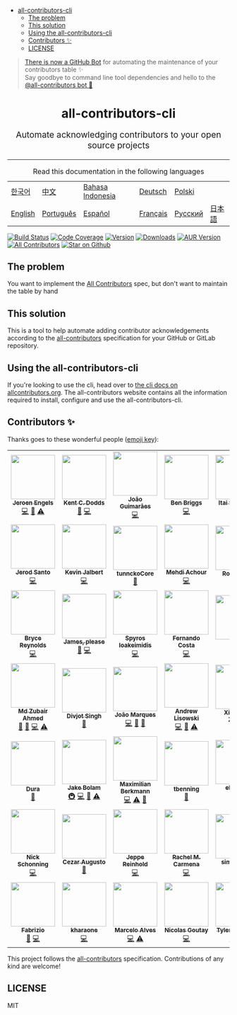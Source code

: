 <!-- START doctoc generated TOC please keep comment here to allow auto update -->
<!-- DON'T EDIT THIS SECTION, INSTEAD RE-RUN doctoc TO UPDATE -->

- [ all-contributors-cli ](#all-contributors-cli)
  - [The problem](#the-problem)
  - [This solution](#this-solution)
  - [Using the all-contributors-cli](#using-the-all-contributors-cli)
  - [Contributors ✨](#contributors-)
  - [LICENSE](#license)

<!-- END doctoc generated TOC please keep comment here to allow auto update -->

> [There is now a GitHub Bot](https://github.com/all-contributors/all-contributors-bot)
> for automating the maintenance of your contributors table ✨<br />Say goodbye
> to command line tool dependencies and hello to the
> [@all-contributors bot 🤖](https://github.com/all-contributors/all-contributors-bot)

<h1 align="center">
  all-contributors-cli
</h1>
<p align="center" style="font-size: 1.2rem;">Automate acknowledging contributors to your open source projects</p>

<hr />

<table>
    <caption>Read this documentation in the following languages</caption>
    <tbody>
        <tr>
            <td><a href="https://allcontributors.org/docs/ko/cli/overview">한국어</a></td>
            <td><a href="https://allcontributors.org/docs/zh-CN/cli/overview">中文</a></td>
            <td><a href="https://allcontributors.org/docs/id/cli/overview">Bahasa Indonesia</a></td>
            <td><a href="https://allcontributors.org/docs/de/cli/overview">Deutsch</a></td>
            <td><a href="https://allcontributors.org/docs/pl/cli/overview">Polski</a></td>
        </tr>
        <tr>
            <td><a href="https://allcontributors.org/docs/en/cli/overview">English</a></td>
            <td><a href="https://allcontributors.org/docs/pt-BR/cli/overview">Português</a></td>
            <td><a href="https://allcontributors.org/docs/es-ES/cli/overview">Español</a></td>
            <td><a href="https://allcontributors.org/docs/fr/cli/overview">Français</a></td>
            <td><a href="https://allcontributors.org/docs/ru/cli/overview">Русский</a></td>
            <td><a href="https://allcontributors.org/docs/ja/cli/overview">日本語</a></td>
        </tr>
    </tbody>
</table>

[![Build Status](https://img.shields.io/circleci/project/all-contributors/all-contributors-cli/master.svg)](https://circleci.com/gh/all-contributors/workflows/all-contributors-cli/tree/master)
[![Code Coverage](https://img.shields.io/codecov/c/github/all-contributors/all-contributors-cli.svg)](https://codecov.io/github/all-contributors/all-contributors-cli)
[![Version](https://img.shields.io/npm/v/all-contributors-cli.svg)](https://www.npmjs.com/package/all-contributors-cli)
[![Downloads](https://img.shields.io/npm/dm/all-contributors-cli.svg)](http://www.npmtrends.com/all-contributors-cli)
[![AUR Version](https://img.shields.io/aur/version/all-contributors-cli.svg)](https://aur.archlinux.org/packages/all-contributors-cli)
[![All Contributors](https://img.shields.io/badge/all_contributors-37-orange.svg?style=flat-square)](#contributors-)
[![Star on Github](https://img.shields.io/github/stars/all-contributors/all-contributors-cli.svg?style=social)](https://github.com/all-contributors/all-contributors-cli/stargazers)

## The problem

You want to implement the
[All Contributors](https://github.com/all-contributors/all-contributors) spec,
but don't want to maintain the table by hand

## This solution

This is a tool to help automate adding contributor acknowledgements according to
the [all-contributors](https://github.com/all-contributors/all-contributors)
specification for your GitHub or GitLab repository.

## Using the all-contributors-cli

If you're looking to use the cli, head over to
[the cli docs on allcontributors.org](https://allcontributors.org/docs/en/cli/overview).
The all-contributors website contains all the information required to install,
configure and use the all-contributors-cli.

## Contributors ✨

Thanks goes to these wonderful people
([emoji key](https://allcontributors.org/docs/en/emoji-key)):

<!-- ALL-CONTRIBUTORS-LIST:START - Do not remove or modify this section -->
<!-- prettier-ignore-start -->
<!-- markdownlint-disable -->
<table>
  <tr>
    <td align="center"><a href="https://github.com/jfmengels"><img src="https://avatars.githubusercontent.com/u/3869412?v=3" width="100px;" alt=""/><br /><sub><b>Jeroen Engels</b></sub></a><br /><a href="https://github.com/all-contributors/all-contributors-cli/commits?author=jfmengels" title="Code">💻</a> <a href="https://github.com/all-contributors/all-contributors-cli/commits?author=jfmengels" title="Documentation">📖</a> <a href="https://github.com/all-contributors/all-contributors-cli/commits?author=jfmengels" title="Tests">⚠️</a></td>
    <td align="center"><a href="http://kentcdodds.com/"><img src="https://avatars.githubusercontent.com/u/1500684?v=3" width="100px;" alt=""/><br /><sub><b>Kent C. Dodds</b></sub></a><br /><a href="https://github.com/all-contributors/all-contributors-cli/commits?author=kentcdodds" title="Documentation">📖</a> <a href="https://github.com/all-contributors/all-contributors-cli/commits?author=kentcdodds" title="Code">💻</a></td>
    <td align="center"><a href="https://github.com/jccguimaraes"><img src="https://avatars.githubusercontent.com/u/14871650?v=3" width="100px;" alt=""/><br /><sub><b>João Guimarães</b></sub></a><br /><a href="https://github.com/all-contributors/all-contributors-cli/commits?author=jccguimaraes" title="Code">💻</a></td>
    <td align="center"><a href="http://beneb.info"><img src="https://avatars.githubusercontent.com/u/1282980?v=3" width="100px;" alt=""/><br /><sub><b>Ben Briggs</b></sub></a><br /><a href="https://github.com/all-contributors/all-contributors-cli/commits?author=ben-eb" title="Code">💻</a></td>
    <td align="center"><a href="https://github.com/itaisteinherz"><img src="https://avatars.githubusercontent.com/u/22768990?v=3" width="100px;" alt=""/><br /><sub><b>Itai Steinherz</b></sub></a><br /><a href="https://github.com/all-contributors/all-contributors-cli/commits?author=itaisteinherz" title="Documentation">📖</a> <a href="https://github.com/all-contributors/all-contributors-cli/commits?author=itaisteinherz" title="Code">💻</a></td>
    <td align="center"><a href="https://github.com/alexjoverm"><img src="https://avatars.githubusercontent.com/u/5701162?v=3" width="100px;" alt=""/><br /><sub><b>Alex Jover</b></sub></a><br /><a href="https://github.com/all-contributors/all-contributors-cli/commits?author=alexjoverm" title="Code">💻</a> <a href="https://github.com/all-contributors/all-contributors-cli/commits?author=alexjoverm" title="Documentation">📖</a></td>
  </tr>
  <tr>
    <td align="center"><a href="https://jerodsanto.net"><img src="https://avatars3.githubusercontent.com/u/8212?v=3" width="100px;" alt=""/><br /><sub><b>Jerod Santo</b></sub></a><br /><a href="https://github.com/all-contributors/all-contributors-cli/commits?author=jerodsanto" title="Code">💻</a></td>
    <td align="center"><a href="https://github.com/kevinjalbert"><img src="https://avatars1.githubusercontent.com/u/574871?v=3" width="100px;" alt=""/><br /><sub><b>Kevin Jalbert</b></sub></a><br /><a href="https://github.com/all-contributors/all-contributors-cli/commits?author=kevinjalbert" title="Code">💻</a></td>
    <td align="center"><a href="https://i.am.charlike.online"><img src="https://avatars3.githubusercontent.com/u/5038030?v=4" width="100px;" alt=""/><br /><sub><b>tunnckoCore</b></sub></a><br /><a href="#tool-charlike" title="Tools">🔧</a></td>
    <td align="center"><a href="https://machour.idk.tn/"><img src="https://avatars2.githubusercontent.com/u/304450?v=4" width="100px;" alt=""/><br /><sub><b>Mehdi Achour</b></sub></a><br /><a href="https://github.com/all-contributors/all-contributors-cli/commits?author=machour" title="Code">💻</a></td>
    <td align="center"><a href="https://codsen.com"><img src="https://avatars1.githubusercontent.com/u/8344688?v=4" width="100px;" alt=""/><br /><sub><b>Roy Revelt</b></sub></a><br /><a href="https://github.com/all-contributors/all-contributors-cli/issues?q=author%3Arevelt" title="Bug reports">🐛</a></td>
    <td align="center"><a href="https://github.com/chrisinajar"><img src="https://avatars1.githubusercontent.com/u/422331?v=4" width="100px;" alt=""/><br /><sub><b>Chris Vickery</b></sub></a><br /><a href="https://github.com/all-contributors/all-contributors-cli/commits?author=chrisinajar" title="Code">💻</a></td>
  </tr>
  <tr>
    <td align="center"><a href="https://github.com/brycereynolds"><img src="https://avatars2.githubusercontent.com/u/1026002?v=4" width="100px;" alt=""/><br /><sub><b>Bryce Reynolds</b></sub></a><br /><a href="https://github.com/all-contributors/all-contributors-cli/commits?author=brycereynolds" title="Code">💻</a></td>
    <td align="center"><a href="http://www.jmeas.com"><img src="https://avatars3.githubusercontent.com/u/2322305?v=4" width="100px;" alt=""/><br /><sub><b>James, please</b></sub></a><br /><a href="#ideas-jmeas" title="Ideas, Planning, & Feedback">🤔</a> <a href="https://github.com/all-contributors/all-contributors-cli/commits?author=jmeas" title="Code">💻</a></td>
    <td align="center"><a href="http://www.spyros.io"><img src="https://avatars3.githubusercontent.com/u/1057324?v=4" width="100px;" alt=""/><br /><sub><b>Spyros Ioakeimidis</b></sub></a><br /><a href="https://github.com/all-contributors/all-contributors-cli/commits?author=spirosikmd" title="Code">💻</a></td>
    <td align="center"><a href="https://github.com/fadc80"><img src="https://avatars3.githubusercontent.com/u/12335761?v=4" width="100px;" alt=""/><br /><sub><b>Fernando Costa</b></sub></a><br /><a href="https://github.com/all-contributors/all-contributors-cli/commits?author=fadc80" title="Code">💻</a></td>
    <td align="center"><a href="https://snipe.net"><img src="https://avatars0.githubusercontent.com/u/197404?v=4" width="100px;" alt=""/><br /><sub><b>snipe</b></sub></a><br /><a href="https://github.com/all-contributors/all-contributors-cli/commits?author=snipe" title="Documentation">📖</a></td>
    <td align="center"><a href="http://gantlaborde.com/"><img src="https://avatars0.githubusercontent.com/u/997157?v=4" width="100px;" alt=""/><br /><sub><b>Gant Laborde</b></sub></a><br /><a href="https://github.com/all-contributors/all-contributors-cli/commits?author=GantMan" title="Code">💻</a></td>
  </tr>
  <tr>
    <td align="center"><a href="https://in.linkedin.com/in/mzubairahmed"><img src="https://avatars2.githubusercontent.com/u/17708702?v=4" width="100px;" alt=""/><br /><sub><b>Md Zubair Ahmed</b></sub></a><br /><a href="https://github.com/all-contributors/all-contributors-cli/commits?author=M-ZubairAhmed" title="Documentation">📖</a> <a href="https://github.com/all-contributors/all-contributors-cli/issues?q=author%3AM-ZubairAhmed" title="Bug reports">🐛</a> <a href="https://github.com/all-contributors/all-contributors-cli/commits?author=M-ZubairAhmed" title="Code">💻</a> <a href="https://github.com/all-contributors/all-contributors-cli/commits?author=M-ZubairAhmed" title="Tests">⚠️</a></td>
    <td align="center"><a href="http://bogas04.github.io"><img src="https://avatars3.githubusercontent.com/u/6177621?v=4" width="100px;" alt=""/><br /><sub><b>Divjot Singh</b></sub></a><br /><a href="https://github.com/all-contributors/all-contributors-cli/commits?author=bogas04" title="Documentation">📖</a></td>
    <td align="center"><a href="https://github.com/tigermarques"><img src="https://avatars0.githubusercontent.com/u/15315098?v=4" width="100px;" alt=""/><br /><sub><b>João Marques</b></sub></a><br /><a href="https://github.com/all-contributors/all-contributors-cli/commits?author=tigermarques" title="Code">💻</a> <a href="https://github.com/all-contributors/all-contributors-cli/commits?author=tigermarques" title="Documentation">📖</a> <a href="#ideas-tigermarques" title="Ideas, Planning, & Feedback">🤔</a></td>
    <td align="center"><a href="http://hipstersmoothie.com"><img src="https://avatars3.githubusercontent.com/u/1192452?v=4" width="100px;" alt=""/><br /><sub><b>Andrew Lisowski</b></sub></a><br /><a href="https://github.com/all-contributors/all-contributors-cli/commits?author=hipstersmoothie" title="Code">💻</a> <a href="https://github.com/all-contributors/all-contributors-cli/commits?author=hipstersmoothie" title="Documentation">📖</a> <a href="https://github.com/all-contributors/all-contributors-cli/commits?author=hipstersmoothie" title="Tests">⚠️</a></td>
    <td align="center"><a href="https://github.com/chinesedfan"><img src="https://avatars3.githubusercontent.com/u/1736154?v=4" width="100px;" alt=""/><br /><sub><b>Xianming Zhong</b></sub></a><br /><a href="https://github.com/all-contributors/all-contributors-cli/commits?author=chinesedfan" title="Documentation">📖</a></td>
    <td align="center"><a href="https://github.com/xuchaoying"><img src="https://avatars2.githubusercontent.com/u/8073251?v=4" width="100px;" alt=""/><br /><sub><b>C.Y.Xu</b></sub></a><br /><a href="https://github.com/all-contributors/all-contributors-cli/commits?author=xuchaoying" title="Code">💻</a></td>
  </tr>
  <tr>
    <td align="center"><a href="https://github.com/chris-dura"><img src="https://avatars3.githubusercontent.com/u/3680914?v=4" width="100px;" alt=""/><br /><sub><b>Dura</b></sub></a><br /><a href="https://github.com/all-contributors/all-contributors-cli/commits?author=chris-dura" title="Documentation">📖</a></td>
    <td align="center"><a href="https://jakebolam.com"><img src="https://avatars2.githubusercontent.com/u/3534236?v=4" width="100px;" alt=""/><br /><sub><b>Jake Bolam</b></sub></a><br /><a href="#infra-jakebolam" title="Infrastructure (Hosting, Build-Tools, etc)">🚇</a> <a href="https://github.com/all-contributors/all-contributors-cli/commits?author=jakebolam" title="Code">💻</a> <a href="https://github.com/all-contributors/all-contributors-cli/commits?author=jakebolam" title="Documentation">📖</a> <a href="https://github.com/all-contributors/all-contributors-cli/commits?author=jakebolam" title="Tests">⚠️</a></td>
    <td align="center"><a href="http://maxcubing.wordpress.com"><img src="https://avatars0.githubusercontent.com/u/8260834?v=4" width="100px;" alt=""/><br /><sub><b>Maximilian Berkmann</b></sub></a><br /><a href="https://github.com/all-contributors/all-contributors-cli/commits?author=Berkmann18" title="Code">💻</a> <a href="https://github.com/all-contributors/all-contributors-cli/commits?author=Berkmann18" title="Tests">⚠️</a> <a href="https://github.com/all-contributors/all-contributors-cli/commits?author=Berkmann18" title="Documentation">📖</a></td>
    <td align="center"><a href="https://github.com/tbenning"><img src="https://avatars2.githubusercontent.com/u/7265547?v=4" width="100px;" alt=""/><br /><sub><b>tbenning</b></sub></a><br /><a href="#design-tbenning" title="Design">🎨</a></td>
    <td align="center"><a href="https://twitter.com/ehmicky"><img src="https://avatars2.githubusercontent.com/u/8136211?v=4" width="100px;" alt=""/><br /><sub><b>ehmicky</b></sub></a><br /><a href="https://github.com/all-contributors/all-contributors-cli/commits?author=ehmicky" title="Code">💻</a></td>
    <td align="center"><a href="https://ghuser.io/jamesgeorge007"><img src="https://avatars2.githubusercontent.com/u/25279263?v=4" width="100px;" alt=""/><br /><sub><b>James George</b></sub></a><br /><a href="https://github.com/all-contributors/all-contributors-cli/commits?author=jamesgeorge007" title="Code">💻</a></td>
  </tr>
  <tr>
    <td align="center"><a href="https://github.com/nschonni"><img src="https://avatars2.githubusercontent.com/u/1297909?v=4" width="100px;" alt=""/><br /><sub><b>Nick Schonning</b></sub></a><br /><a href="https://github.com/all-contributors/all-contributors-cli/commits?author=nschonni" title="Code">💻</a></td>
    <td align="center"><a href="https://cezaraugusto.net/"><img src="https://avatars0.githubusercontent.com/u/4672033?v=4" width="100px;" alt=""/><br /><sub><b>Cezar Augusto</b></sub></a><br /><a href="https://github.com/all-contributors/all-contributors-cli/commits?author=cezaraugusto" title="Documentation">📖</a></td>
    <td align="center"><a href="https://reinhold.is"><img src="https://avatars1.githubusercontent.com/u/5678122?v=4" width="100px;" alt=""/><br /><sub><b>Jeppe Reinhold</b></sub></a><br /><a href="https://github.com/all-contributors/all-contributors-cli/commits?author=JReinhold" title="Code">💻</a></td>
    <td align="center"><a href="https://rachelcarmena.github.io"><img src="https://avatars0.githubusercontent.com/u/22792183?v=4" width="100px;" alt=""/><br /><sub><b>Rachel M. Carmena</b></sub></a><br /><a href="https://github.com/all-contributors/all-contributors-cli/commits?author=rachelcarmena" title="Code">💻</a></td>
    <td align="center"><a href="https://github.com/simon300000"><img src="https://avatars1.githubusercontent.com/u/12656264?v=4" width="100px;" alt=""/><br /><sub><b>simon3000</b></sub></a><br /><a href="https://github.com/all-contributors/all-contributors-cli/commits?author=simon300000" title="Tests">⚠️</a></td>
    <td align="center"><a href="https://sno2wman.dev/"><img src="https://avatars3.githubusercontent.com/u/15155608?v=4" width="100px;" alt=""/><br /><sub><b>SnO₂WMaN</b></sub></a><br /><a href="https://github.com/all-contributors/all-contributors-cli/commits?author=SnO2WMaN" title="Code">💻</a></td>
  </tr>
  <tr>
    <td align="center"><a href="https://www.destro.me"><img src="https://avatars1.githubusercontent.com/u/7031675?v=4" width="100px;" alt=""/><br /><sub><b>Fabrizio</b></sub></a><br /><a href="https://github.com/all-contributors/all-contributors-cli/issues?q=author%3Adexpota" title="Bug reports">🐛</a> <a href="https://github.com/all-contributors/all-contributors-cli/commits?author=dexpota" title="Code">💻</a></td>
    <td align="center"><a href="https://github.com/kharaone"><img src="https://avatars1.githubusercontent.com/u/6599271?v=4" width="100px;" alt=""/><br /><sub><b>kharaone</b></sub></a><br /><a href="https://github.com/all-contributors/all-contributors-cli/commits?author=kharaone" title="Code">💻</a></td>
    <td align="center"><a href="https://github.com/marceloalves"><img src="https://avatars1.githubusercontent.com/u/216782?v=4" width="100px;" alt=""/><br /><sub><b>Marcelo Alves</b></sub></a><br /><a href="https://github.com/all-contributors/all-contributors-cli/commits?author=MarceloAlves" title="Code">💻</a> <a href="https://github.com/all-contributors/all-contributors-cli/commits?author=MarceloAlves" title="Tests">⚠️</a></td>
    <td align="center"><a href="https://phacks.dev/"><img src="https://avatars1.githubusercontent.com/u/2587348?v=4" width="100px;" alt=""/><br /><sub><b>Nicolas Goutay</b></sub></a><br /><a href="https://github.com/all-contributors/all-contributors-cli/commits?author=phacks" title="Code">💻</a></td>
    <td align="center"><a href="https://github.com/tylerkrupicka"><img src="https://avatars1.githubusercontent.com/u/5761061?s=460&v=4" width="100px;" alt=""/><br /><sub><b>Tyler Krupicka</b></sub></a><br /><a href="https://github.com/all-contributors/all-contributors-cli/commits?author=tylerkrupicka" title="Code">💻</a> <a href="https://github.com/all-contributors/all-contributors-cli/commits?author=tylerkrupicka" title="Tests">⚠️</a></td>
    <td align="center"><a href="https://github.com/smoia"><img src="https://avatars3.githubusercontent.com/u/35300580?v=4" width="100px;" alt=""/><br /><sub><b>Stefano Moia</b></sub></a><br /><a href="https://github.com/all-contributors/all-contributors-cli/commits?author=smoia" title="Code">💻</a></td>
  </tr>
</table>

<!-- markdownlint-enable -->
<!-- prettier-ignore-end -->

<!-- ALL-CONTRIBUTORS-LIST:END -->

This project follows the
[all-contributors](https://github.com/all-contributors/all-contributors)
specification. Contributions of any kind are welcome!

## LICENSE

MIT
